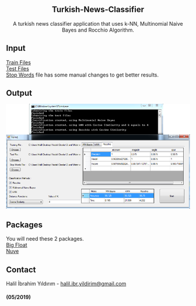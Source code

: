 <p align="center">

  <h2 align="center">Turkish-News-Classifier</h2>

  <p align="center">
    A turkish news classifier application that uses k-NN, Multinomial Naive Bayes and Rocchio Algorithm.
  </p>
</p>

## Input
  [Train Files](https://github.com/halilibrahimyildirim/Turkish-News-Classifier/tree/master/train)<br>
  [Test Files](https://github.com/halilibrahimyildirim/Turkish-News-Classifier/tree/master/test)<br>
  [Stop Words](https://github.com/halilibrahimyildirim/Turkish-News-Classifier/tree/master/stop-words.txt) file has some manual changes to get better results.
## Output
  ![output](https://github.com/halilibrahimyildirim/Turkish-News-Classifier/blob/master/screenshots/Output.png)<br>
## Packages
  You will need these 2 packages.<br>
  [Big Float](https://github.com/Osinko/BigFloat)<br>
  [Nuve](https://github.com/hrzafer/nuve)
## Contact
Halil İbrahim Yıldırım - halil.ibr.yildirim@gmail.com

#### (05/2019)
